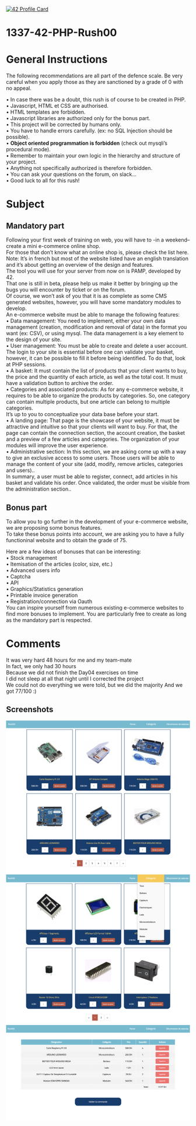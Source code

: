 [![42 Profile Card](https://1337-readme-xi.vercel.app/api/profile?cursus=42cursus&login=zoulhafi)](https://github.com/mohouyizme/1337-readme)
# 1337-42-PHP-Rush00
# General Instructions
The following recommendations are all part of the defence scale. Be very careful when you apply those as they are sanctioned by a grade of 0 with no appeal.  

• In case there was be a doubt, this rush is of course to be created in PHP.  
• Javascript, HTML et CSS are authorised.  
• HTML templates are forbidden.  
• Javascript libraries are authorized only for the bonus part.  
• This project will be corrected by humans only.  
• You have to handle errors carefully. (ex: no SQL Injection should be possible).  
• **Object oriented programmation is forbidden** (check out mysqli’s procedural mode).  
• Remember to maintain your own logic in the hierarchy and structure of your project.  
• Anything not specifically authorized is therefore forbidden.  
• You can ask your questions on the forum, on slack...  
• Good luck to all for this rush!  

# Subject
## Mandatory part
Following your first week of training on web, you will have to -in a weekend– create a mini e-commerce online shop.  
For those that don’t know what an online shop is, please check the list here. Note: It’s in french but most of the website listed have an english translation and it’s about getting an overview of the design and features.  
The tool you will use for your server from now on is PAMP, developed by 42.  
That one is still in beta, please help us make it better by bringing up the bugs you will encounter by ticket or on the forum.  
Of course, we won’t ask of you that it is as complete as some CMS generated websites, however, you will have some mandatory modules to develop.  
An e-commerce website must be able to manage the following features:  
• Data management: You need to implement, either your own data management (creation, modification and removal of data) in the format you want (ex: CSV), or using mysql. The data management is a key element to the design of your site.  
• User management: You must be able to create and delete a user account. The login to your site is essential before one can validate your basket, however, it can be possible to fill it before being identified. To do that, look at PHP sessions.  
• A basket: It must contain the list of products that your client wants to buy, the price and the quantity of each article, as well as the total cost. It must have a validation button to archive the order.  
• Categories and associated products: As for any e-commerce website, it requires to be able to organize the products by categories. So, one category can contain multiple products, but one article can belong to multiple categories.  
It’s up to you to conceptualize your data base before your start.  
• A landing page: That page is the showcase of your website, it must be attractive and intuitive so that your clients will want to buy. For that, the page can contain the connection section, the account creation, the basket and a preview of a few
articles and categories. The organization of your modules will improve the user experience.  
• Administrative section: In this section, we are asking come up with a way to give an exclusive access to some users. Those users will be able to manage the content of your site (add, modify, remove articles, categories and users)..  
In summary, a user must be able to register, connect, add articles in his basket and validate his order. Once validated, the order must be visible from the administration section..  

## Bonus part
To allow you to go further in the development of your e-commerce website, we are proposing some bonus features.  
To take these bonus points into account, we are asking you to have a fully functioninal website and to obtain the grade of 75.  

Here are a few ideas of bonuses that can be interesting:  
• Stock management  
• Itemisation of the articles (color, size, etc.)  
• Advanced users info  
• Captcha  
• API  
• Graphics/Statistics generation  
• Printable invoice generation  
• Registration/connection via Oauth  
You can inspire yourself from numerous existing e-commerce websites to find more bonuses to implement. You are particularly free to create as long as the mandatory part is respected.  

# Comments
It was very hard 48 hours for me and my team-mate  
In fact, we only had 30 hours  
Because we did not finish the Day04 exercises on time  
I did not sleep at all that night until I corrected the project  
We could not do everything we were told, but we did the majority
And we got 77/100 :)

## Screenshots
![index](https://github.com/oulhafiane/1337-42-PHP-Rush00/blob/master/resources/readme/index.png?raw=true)  
![categories](https://github.com/oulhafiane/1337-42-PHP-Rush00/blob/master/resources/readme/categorie.png?raw=true)  
![basket](https://github.com/oulhafiane/1337-42-PHP-Rush00/blob/master/resources/readme/panier.png?raw=true)
